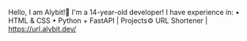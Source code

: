 Hello, I am Alybit!👋
I'm a 14-year-old developer!
I have experience in:
• HTML & CSS
• Python + FastAPI
| Projects⚙️
URL Shortener | https://url.alybit.dev/
